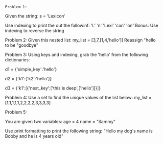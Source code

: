
    Problem 1:
Given the string:
s = 'Lexicon'

Use indexing to print the out the followinf:
'L'
'n'
'Lexi'
'con'
'on'
Bonus: Use indexing to reverse the string

Problem 2:
Given this nested list:
my_list = [3,7,[1,4,'hello']]
Reassign "hello to be "goodbye"


Problem 3:
Using keys and indexing, grab the 'hello' from the following dictionaries:

d1 = {​​​​​​​'simple_key':'hello'}​​​​​​​

d2 = {​​​​​​​'k1':{​​​​​​​'k2':'hello'}​​​​​​​}​​​​​​​

d3 = {​​​​​​​'k1':[{​​​​​​​'nest_key':['this is deep',['hello']]}​​​​​​​]}​​​​​​​

Problem 4:
Use a set to find the unique values of the list below:
my_list = [1,1,1,1,1,2,2,2,2,3,3,3,3]


Problem 5:

You are given two variables:
age = 4
name = "Sammy"

Use print formatting to print the following string:
"Hello my dog's name is Bobby and he is 4 years old"




